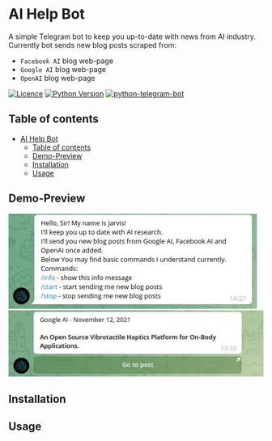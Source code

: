 # AI Help Bot
A simple Telegram bot to keep you up-to-date with news from AI industry. Currently bot sends new blog posts scraped from:
* `Facebook AI` blog web-page
* `Google AI` blog web-page
* `OpenAI` blog web-page
  

<!-- Add buttons here -->
[![Licence](https://img.shields.io/github/license/payonear/ai-help-bot?label=license)]()
[![Python Version](https://img.shields.io/badge/python-3-blue)]()
[![python-telegram-bot](https://img.shields.io/badge/python--telegram--bot-v13.7-blue)]()

## Table of contents
- [AI Help Bot](#ai-help-bot)
  - [Table of contents](#table-of-contents)
  - [Demo-Preview](#demo-preview)
  - [Installation](#installation)
  - [Usage](#usage)

## Demo-Preview
![img](https://github.com/payonear/ai-help-bot/blob/main/img/info_message.jpg)
![img](https://github.com/payonear/ai-help-bot/blob/main/img/example.jpg)

## Installation


## Usage
